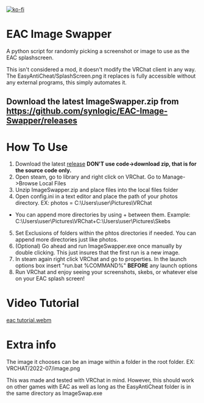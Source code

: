 [![ko-fi](https://ko-fi.com/img/githubbutton_sm.svg)](https://ko-fi.com/W7W21OEBU)
# EAC Image Swapper
A python script for randomly picking a screenshot or image to use as the EAC splashscreen.

This isn't considered a mod, it doesn't modify the VRChat client in any way.  The EasyAntiCheat/SplashScreen.png it replaces is fully accessible without any external programs, this simply automates it.

## Download the latest ImageSwapper.zip from https://github.com/synlogic/EAC-Image-Swapper/releases

# How To Use
1) Download the latest [release](https://github.com/synlogic/EAC-Image-Swapper/releases) **DON'T use code->download zip, that is for the source code only.**
2) Open steam, go to library and right click on VRChat.  Go to Manage->Browse Local Files
3) Unzip ImageSwapper.zip and place files into the local files folder
4) Open config.ini in a text editor and place the path of your photos directory. EX: photos = C:\Users\user\Pictures\VRChat
- You can append more directories by using + between them.  Example: C:\Users\user\Pictures\VRChat+C:\Users\user\Pictures\Skebs
5) Set Exclusions of folders within the phtos directories if needed.  You can append more directories just like photos.
6) (Optional) Go ahead and run ImageSwapper.exe once manually by double clicking.  This just insures that the first run is a new image.
7) In steam again right click VRChat and go to properties.  In the launch options box insert "run.bat %COMMAND%" **BEFORE** any launch options
8) Run VRChat and enjoy seeing your screenshots, skebs, or whatever else on your EAC splash screen!

# Video Tutorial
[eac tutorial.webm](https://user-images.githubusercontent.com/26206994/182078101-76e2988a-d060-4f3d-abc6-cabfeee51efc.webm)




# Extra info
The image it chooses can be an image within a folder in the root folder.  EX: VRCHAT/2022-07/image.png

This was made and tested with VRChat in mind. However, this should work on other games with EAC as well as long as the EasyAntiCheat folder is in the same directory as ImageSwap.exe
